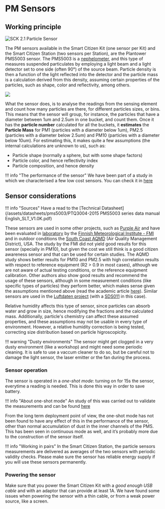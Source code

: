 PM Sensors
==============

## Working principle

<a data-flickr-embed="true"  title="SCK 2.1 Particle Sensor"><img src="https://live.staticflickr.com/65535/47950939936_8942068512_h.jpg" alt="SCK 2.1 Particle Sensor"></a>

The PM sensors available in the Smart Citizen Kit (one sensor per Kit) and the Smart Citizen Station (two sensors per Station), are the Plantower PMS5003 sensor. The PMS5003 is a [nephelometer](https://en.wikipedia.org/wiki/Nephelometer), and this type of measures suspended particulates by employing a light beam and a light detector set to one side (often 90°) of the source beam. Particle density is then a function of the light reflected into the detector and the particle mass is a calculation derived from this density, assuming certain properties of the particles, such as shape, color and reflectivity, among others.

![](https://i.imgur.com/aNlzRba.png)

What the sensor does, is to analyse the readings from the sensing element and count how many particles are there, for different particles sizes, or bins. This means that the sensor will group, for instance, the particles that have a diameter between 1um and 2.5um in one bucket, and count them. Once it has the **particle number** calculated for all the buckets, it **estimates** the **Particle Mass** for PM1 (particles with a diameter below 1um), PM2.5 (particles with a diameter below 2.5um) and PM10 (particles with a diameter below 10um). For estimating this, it makes quite a few assumptions (the internal calculations are unknown to us), such as:

- Particle shape (normally a sphere, but with some shape factors)
- Particle color, and hence reflectivity index
- Particle composition, and hence density

!!! info "The performance of the sensor"
    We have been part of a study in which we characterised a few low cost sensors. You can check it in [here](https://doi.org/10.5194/amt-2019-422)

## Sensor considerations

!!! info "Sources"
    Have a read to the [Technical Datasheet](/assets/datasheets/pms5003/PTQ3004-2015 PMS5003 series data manual English_SLT_V1.0K.pdf)

These sensors are used in some other projects, such as [Purple Air](https://www2.purpleair.com/) and have been evaluated in [laboratory](https://doi.org/10.5194/amt-2019-422) by the [Finnish Meteorological Institute - FMI](https://en.ilmatieteenlaitos.fi/) and in outdoor conditions the [South Coast AQMD](http://www.aqmd.gov/docs/default-source/aq-spec/field-evaluations/purpleair---field-evaluation.pd) (Air Quality Management District), USA. The study by the FMI did not yield good results for this sensor (specially in PM10), but given the cost we still think is a good citizen awareness sensor and that can be used for certain studies. The AQMD study shows better results for PM10 and PM2.5 with high correlation results with respect to reference equipment (R2 > 0.9 in most cases), although we are not aware of actual testing conditions, or the reference equipment calibration. Other authors also show good results and recommend the usage of these sensors, although in some measurement conditions (like specific types of particles) they perform better, which makes sense given the assumptions mentioned above (read the academic article [here](https://doi.org/10.1016/j.envpol.2018.11.065)). Similar sensors are used in the [Luftdaten project](https://luftdaten.info/en/home-en/) (with a [SDS011](https://inovafitness.de/produkt/sds011/) in this case).

Relative humidity affects this type of sensor, since particles can absorb water and grow in size, hence modifying the fractions and the calculated mass. Additionally, particle's chemistry can affect these assumed properties, and these assumptions may not be usable in every type of environment. However, a relative humidity correction is being tested, correcting size distribution based on particle higroscopicity.

!!! warning "Dusty environments"
    The sensor might get clogged in a very dusty environment (like a workshop) and might need some periodic cleaning. It is safe to use a vaccum cleaner to do so, but be careful not to damage the light sensor, the laser emitter or the fan during the process.

### Sensor operation

The sensor is operated in a _one-shot mode_: turning on for 15s the sensor, everytime a reading is needed. This is done this way in order to save battery.

!!! info "About one-shot mode"
    An study of this was carried out to validate the measurements and can be found [here](/assets/notes/one-shot-pmsx003-analysis.pdf)

From the long term deployment point of view, the one-shot mode has not been found to have any effect of this in the performance of the sensor, other than normal accumulation of dust in the inner channels of the PMS. This has been seen in continuous mode as well, and it’s probably more due to the construction of the sensor itself.

!!! info "Working in pairs"
    In the Smart Citizen Station, the particle sensors measurements are delivered as averages of the two sensors with periodic validity checks. Please make sure the sensor has reliable energy supply if you will use these sensors permanently.

### Powering the sensor

Make sure that you power the Smart Citizen Kit with a _good enough USB cable_ and with an adaptor that can provide at least 1A. We have found some issues when powering the sensor with a thin cable, or from a weak power source, like a screen.